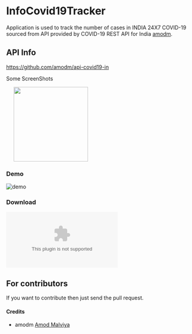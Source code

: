 <!--
  Title: InfoCovid19Tracker
  Description: This application is used to track the number of cases in INDIA 24X7
  Author: vedraj360
  -->

# InfoCovid19Tracker

Application is used to track the number of cases in INDIA 24X7 COVID-19 sourced from API provided by 
COVID-19 REST API for India [amodm](https://www.mohfw.gov.in/).

## API Info

https://github.com/amodm/api-covid19-in


Some ScreenShots

<p float="left">
  <img src="https://github.com/vedraj360/InfoCovid19Tracker/blob/master/screenshots/s1.png" width="200" hspace="20"/>
</p>

### Demo
![demo](https://github.com/vedraj360/InfoCovid19Tracker/blob/master/screenshots/demo.gif)

### Download
![infoCovid](https://github.com/vedraj360/InfoCovid19Tracker/tree/master/app/release/sample.apk)

## For contributors

If you  want to contribute then just send the pull request.

#### Credits
* amodm [Amod Malviya](https://github.com/amodm/api-covid19-in)